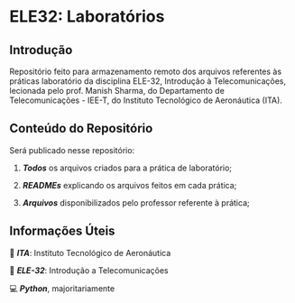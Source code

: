 # ELE32: Laboratórios

## Introdução

Repositório feito para armazenamento remoto dos arquivos referentes às práticas laboratório da disciplina ELE-32, Introdução à Telecomunicações, lecionada pelo prof. Manish Sharma, do Departamento de Telecomunicações - IEE-T, do Instituto Tecnológico de Aeronáutica (ITA).

## Conteúdo do Repositório

Será publicado nesse repositório:

1. ***Todos*** os arquivos criados para a prática de laboratório;

2. ***READMEs*** explicando os arquivos feitos em cada prática;

3. ***Arquivos*** disponibilizados pelo professor referente à prática;

## Informações Úteis

📍 ***ITA***: Instituto Tecnológico de Aeronáutica

📕 ***ELE-32***: Introdução a Telecomunicações

💻 ***Python***, majoritariamente
